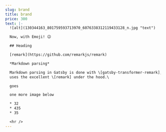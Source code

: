 ```yaml
---
slug: brand
title: brand
price: 300
text: |-
  ![alt](130344163_801759593713970_6076338312119433128_n.jpg "text")

  Now, with Emoji! 😉

  ## Heading

  [remark](https://github.com/remarkjs/remark)

  *Markdown parsing*

  Markdown parsing in Gatsby is done with \[gatsby-transformer-remark], which
  uses the excellent \[remark] under the hood.\

  goes

  one more image below

  * 32
  * 435
  * 35

  <hr />
---
```

